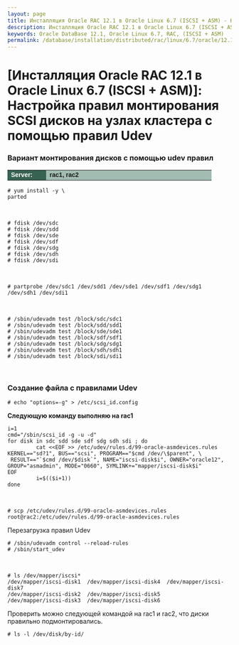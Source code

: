 ```yaml
---
layout: page
title: Инсталляция Oracle RAC 12.1 в Oracle Linux 6.7 (ISCSI + ASM) - Настройка правил монтирования SCSI дисков на узлах кластера с помощью правил Udev
description: Инсталляция Oracle RAC 12.1 в Oracle Linux 6.7 (ISCSI + ASM) - Настройка правил монтирования SCSI дисков на узлах кластера с помощью правил Udev
keywords: Oracle DataBase 12.1, Oracle Linux 6.7, RAC, (ISCSI + ASM)
permalink: /database/installation/distributed/rac/linux/6.7/oracle/12.1/iscsi-asm/setup-mounting-rules-by-uder-rules/
---
```


# [Инсталляция Oracle RAC 12.1 в Oracle Linux 6.7 (ISCSI + ASM)]: Настройка правил монтирования SCSI дисков на узлах кластера с помощью правил Udev

### Вариант монтирования дисков с помощью udev правил

<table cellpadding="4" cellspacing="2" align="center" border="0" width="100%">

<tr>
<td style="color: rgb(255, 255, 255);" bgcolor="#386351" width="14%"><span style="font-family: Arial,Helvetica,sans-serif; font-size: 14px;"><strong>Server:</strong></span></td>
<td height="20" bgcolor="#a2bcb1" width="60%"><span style="font-family: Arial,Helvetica,sans-serif; font-size: 14px;"><strong>rac1, rac2</strong></span></td>
</tr>

</table>

    # yum install -y \
    parted

<br/>

    # fdisk /dev/sdc
    # fdisk /dev/sdd
    # fdisk /dev/sde
    # fdisk /dev/sdf
    # fdisk /dev/sdg
    # fdisk /dev/sdh
    # fdisk /dev/sdi

<br/>

    # partprobe /dev/sdc1 /dev/sdd1 /dev/sde1 /dev/sdf1 /dev/sdg1 /dev/sdh1 /dev/sdi1

<br/>

    # /sbin/udevadm test /block/sdc/sdc1
    # /sbin/udevadm test /block/sdd/sdd1
    # /sbin/udevadm test /block/sde/sde1
    # /sbin/udevadm test /block/sdf/sdf1
    # /sbin/udevadm test /block/sdg/sdg1
    # /sbin/udevadm test /block/sdh/sdh1
    # /sbin/udevadm test /block/sdi/sdi1

<br/>

### Создание файла с правилами Udev

    # echo "options=-g" > /etc/scsi_id.config

**Следующую команду выполняю на rac1**

    i=1
    cmd="/sbin/scsi_id -g -u -d"
    for disk in sdc sdd sde sdf sdg sdh sdi ; do
             cat <<EOF >> /etc/udev/rules.d/99-oracle-asmdevices.rules
    KERNEL=="sd?1", BUS=="scsi", PROGRAM=="$cmd /dev/\$parent", \
     RESULT=="`$cmd /dev/$disk`", NAME="iscsi-disk$i", OWNER="oracle12", GROUP="asmadmin", MODE="0660", SYMLINK+="mapper/iscsi-disk$i"
    EOF
             i=$(($i+1))
    done

<br/>

    # scp /etc/udev/rules.d/99-oracle-asmdevices.rules root@rac2:/etc/udev/rules.d/99-oracle-asmdevices.rules

Перезагрузка правил Udev

    # /sbin/udevadm control --reload-rules
    # /sbin/start_udev

<br/>

    # ls /dev/mapper/iscsi*
    /dev/mapper/iscsi-disk1  /dev/mapper/iscsi-disk4  /dev/mapper/iscsi-disk7
    /dev/mapper/iscsi-disk2  /dev/mapper/iscsi-disk5
    /dev/mapper/iscsi-disk3  /dev/mapper/iscsi-disk6

Проверить можно следующей командой на rac1 и rac2, что диски правильно подмонтировались.

    # ls -l /dev/disk/by-id/

<!--


Почитать здесь:

http://www.linuxtopia.org/online_books/rhel6/rhel_6_virtualization/rhel_6_virtualization_sect-Virtualization-Virtualized_block_devices-Configuring_persistent_storage_in_Red_Hat_Enterprise_Linux_5.html



РАБОТАЕТ, ПОЭТОМУ И НЕ УДАЛИЛ.


Make SCSI Devices Trusted

	# vi /etc/scsi_id.config

Добавить:

	options=--whitelisted --replace-whitespace


Create UDEV Rules File

	# vi /etc/udev/rules.d/99-oracle-asmdevices.rules

<br/>


	KERNEL=="sd*", SUBSYSTEM=="block", PROGRAM="/sbin/scsi_id --whitelisted --replace-whitespace /dev/$name", RESULT=="1IET_00010001", NAME="asm-disk1"

	KERNEL=="sd*", SUBSYSTEM=="block", PROGRAM="/sbin/scsi_id --whitelisted --replace-whitespace /dev/$name", RESULT=="1IET_00020001", NAME="asm-disk2"

	KERNEL=="sd*", SUBSYSTEM=="block", PROGRAM="/sbin/scsi_id --whitelisted --replace-whitespace /dev/$name", RESULT=="1IET_00030001", NAME="asm-disk3"

	KERNEL=="sd*", SUBSYSTEM=="block", PROGRAM="/sbin/scsi_id --whitelisted --replace-whitespace /dev/$name", RESULT=="1IET_00040001", NAME="asm-disk4"

	KERNEL=="sd*", SUBSYSTEM=="block", PROGRAM="/sbin/scsi_id --whitelisted --replace-whitespace /dev/$name", RESULT=="1IET_00050001", NAME="asm-disk5"

	KERNEL=="sd*", SUBSYSTEM=="block", PROGRAM="/sbin/scsi_id --whitelisted --replace-whitespace /dev/$name", RESULT=="1IET_00060001", NAME="asm-disk6"

	KERNEL=="sd*", SUBSYSTEM=="block", PROGRAM="/sbin/scsi_id --whitelisted --replace-whitespace /dev/$name", RESULT=="1IET_00070001", NAME="asm-disk7"



Test Rules


	# udevadm test /block/sdc
	# udevadm test /block/sdd
	# udevadm test /block/sde
	# udevadm test /block/sdf
	# udevadm test /block/sdg
	# udevadm test /block/sdh
	# udevadm test /block/sdi



Restart UDEV Service


	# udevadm control --reload-rules
	# /sbin/start_udev

Результат:

	# ls /dev/asm*
	/dev/asm-disk1  /dev/asm-disk3  /dev/asm-disk5  /dev/asm-disk7
	/dev/asm-disk2  /dev/asm-disk4  /dev/asm-disk6


<br/>

-->
